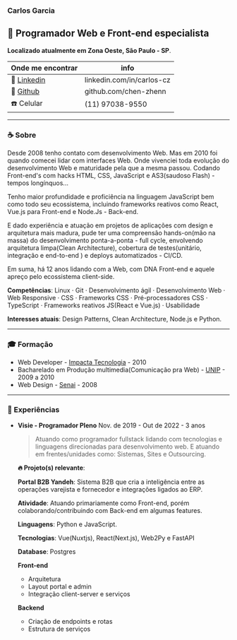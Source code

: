 
### Carlos Garcia
## :rocket: Programador Web e Front-end especialista

__Localizado atualmente em Zona Oeste, São Paulo - SP__.

| Onde me encontrar | info |
|-----------------  |------|
| :link: [Linkedin](https://www.linkedin.com/in/carlos-cz) | linkedin.com/in/carlos-cz
| :link: [Github](https://github.com/chen-zhenn)           | github.com/chen-zhenn
| :phone: Celular | (11) 97038-9550

---

### :coffee: Sobre

Desde 2008 tenho contato com desenvolvimento Web. Mas em 2010 foi quando comecei lidar com interfaces Web. Onde vivenciei toda evolução do desenvolvimento Web e maturidade pela que a mesma passou. Codando Front-end's com hacks HTML, CSS, JavaScript e AS3(saudoso Flash) - tempos longínquos...

Tenho maior profundidade e proficiência na linguagem JavaScript bem como todo seu ecossistema, incluindo frameworks reativos como React, Vue.js para Front-end e Node.Js - Back-end.

E dado experiência e atuação em projetos de aplicações com design e arquitetura mais madura, pude ter uma compreensão hands-on(mão na massa) do desenvolvimento ponta-a-ponta - full cycle, envolvendo arquitetura limpa(Clean Architecture), cobertura de testes(unitário, integração e end-to-end ) e deploys automatizados - CI/CD.

Em suma, há 12 anos lidando com a Web, com DNA Front-end e aquele apreço pelo ecossistema client-side.

__Competências__: Linux · Git · Desenvolvimento ágil · Desenvolvimento Web · Web Responsive · CSS · Frameworks CSS · Pré-processadores CSS · TypeScript · Frameworks reativos JS(React e Vue.js) · Usabilidade

__Interesses atuais__: Design Patterns, Clean Architecture, Node.js e Python.  

--- 

### :mortar_board: Formação

* Web Developer - [Impacta Tecnologia](https://impacta.com.br) - 2010
* Bacharelado em Produção multimedia(Comunicação pra Web) - [UNIP](https://www.unip.br) - 2009 a 2010
* Web Design - [Senai](https://www.sp.senai.br) - 2008

---

### :muscle: Experiências

* __Visie - Programador Pleno__
    Nov. de 2019 - Out de 2022 - 3 anos
    > Atuando como programador fullstack lidando com tecnologias e linguagens direcionadas para desenvolvimento web. E atuando em frentes/unidades como: Sistemas, Sites e Outsourcing.

    __:fire: Projeto(s) relevante__:

    __Portal B2B Yandeh__: Sistema B2B que cria a inteligência entre as operações varejista e fornecedor e integrações ligados ao ERP.   <br>
    
    __Atividade__: Atuando primariamente como Front-end, porém colaborando/contribuindo com Back-end em algumas features.   
    
    __Linguagens__: Python e JavaScript.   
    
    __Tecnologias__: Vue(Nuxtjs), React(Next.js), Web2Py e FastAPI   
    
    __Database__: Postgres   
    
    __Front-end__   
    - Arquitetura
    - Layout portal e admin
    - Integração client-server e serviços   
 
    __Backend__   
    - Criação de endpoints e rotas
    - Estrutura de serviços   
